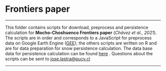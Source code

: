 # Frontiers paper

***

This folder contains scripts for download, preprocess and persistence calculation for **Mocho-Choshuenco Frontiers paper** (*Chávez et al., 2021*). The scripts are in order and corresponds to a JavaScript for preprocess data on Google Earth Engine ([GEE](https://earthengine.google.com/)); the others scripts are written on R and are for data preparation for snow persistence calculation.  The data base data for persistence calculation can be found [here]() .   Questions about the scripts can be sent to jose.lastra@pucv.cl

***
